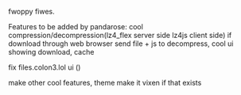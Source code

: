 fwoppy fiwes.



Features to be added by pandarose:
cool compression/decompression(lz4_flex server side lz4js client side)
if download through web browser send file + js to decompress, cool ui showing download, cache

fix files.colon3.lol ui ()

make other cool features,
theme make it vixen if that exists
